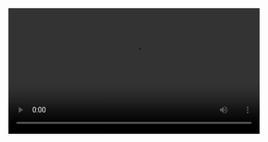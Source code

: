 
<video width="100%" controls controlslist="nodownload nofullscreen noremoteplayback" disablePictureInPicture>
  <source src="https://api.keepwork.com/ts-storage/siteFiles/22652/raw#珍惜水之源-降低声音.webm" type="video/webm" />
  <source src="https://api.keepwork.com/ts-storage/siteFiles/22651/raw#珍惜水之源-降低声音.mp4" type="video/mp4" />
   
  你的浏览器不支持播放
</video>
<style>
video::-webkit-media-controls-fullscreen-button { display: none; } 
</style>
